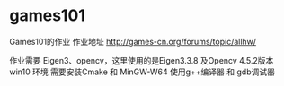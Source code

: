 # games101
Games101的作业
作业地址 http://games-cn.org/forums/topic/allhw/

作业需要 Eigen3、opencv，这里使用的是Eigen3.3.8 及Opencv 4.5.2版本
win10 环境 需要安装Cmake 和 MinGW-W64 使用g++编译器 和 gdb调试器